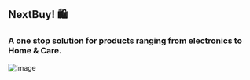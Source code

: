 
## NextBuy! 🛍️
### A one stop solution for products ranging from electronics to Home & Care.  <br />





![image](https://user-images.githubusercontent.com/72264176/230092225-37450275-7a32-494c-ac71-4f07f221ced8.png)
